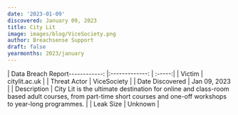 ```yaml
---
date: '2023-01-09'
discovered: January 09, 2023
title: City Lit
image: images/blog/ViceSociety.png
author: Breachsense Support
draft: false
yearmonths: 2023/january
---
```


| Data Breach Report------------:     |:-------------:    | :-----:|
| Victim      | citylit.ac.uk      | 
| Threat Actor      | ViceSociety      | 
| Date Discovered      | Jan 09, 2023      | 
| Description      | City Lit is the ultimate destination for online and class-room based adult courses, from part-time short courses and one-off workshops to year-long programmes.      | 
| Leak Size      | Unknown      | 

